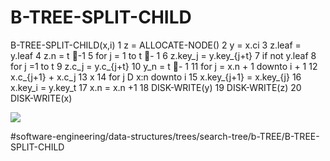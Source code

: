 # B-TREE-SPLIT-CHILD
B-TREE-SPLIT-CHILD(x,i)
1 z = ALLOCATE-NODE()
2 y = x.ci 
3 z.leaf = y.leaf 
4 z.n = t -1 
5 for j = 1 to t - 1
6   z.key_j = y.key_{j+t}
7 if not y.leaf 
8   for j =1 to t 
9     z.c_j = y.c_{j+t}
10 y_n = t - 1
11 for j = x.n + 1 downto i + 1 
12   x.c_{j+1} + x.c_j
13 x
14 for j D x:n downto i 
15   x.key_{j+1} = x.key_{j}
16 x.key_i = y.key_t
17 x.n = x.n +1 
18 DISK-WRITE(y) 
19 DISK-WRITE(z)
20 DISK-WRITE(x)

![](B-TREE-SPLIT-CHILD/image.png)

#software-engineering/data-structures/trees/search-tree/b-TREE/B-TREE-SPLIT-CHILD
